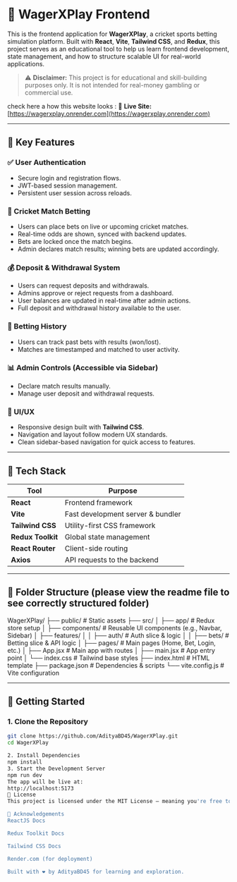 # 🏏 WagerXPlay Frontend

This is the frontend application for **WagerXPlay**, a cricket sports betting simulation platform. Built with **React**, **Vite**, **Tailwind CSS**, and **Redux**, this project serves as an educational tool to help us learn frontend development, state management, and how to structure scalable UI for real-world applications.

> ⚠️ **Disclaimer:** This project is for educational and skill-building purposes only. It is not intended for real-money gambling or commercial use.


check here a how this website looks :
🔗 **Live Site:** [https://wagerxplay.onrender.com](https://wagerxplay.onrender.com)

---

## 🎯 Key Features

### ✅ User Authentication
- Secure login and registration flows.
- JWT-based session management.
- Persistent user session across reloads.

### 🏏 Cricket Match Betting
- Users can place bets on live or upcoming cricket matches.
- Real-time odds are shown, synced with backend updates.
- Bets are locked once the match begins.
- Admin declares match results; winning bets are updated accordingly.

### 💰 Deposit & Withdrawal System
- Users can request deposits and withdrawals.
- Admins approve or reject requests from a dashboard.
- User balances are updated in real-time after admin actions.
- Full deposit and withdrawal history available to the user.

### 📃 Betting History
- Users can track past bets with results (won/lost).
- Matches are timestamped and matched to user activity.

### 📊 Admin Controls (Accessible via Sidebar)
- Declare match results manually.
- Manage user deposit and withdrawal requests.

### 🎨 UI/UX
- Responsive design built with **Tailwind CSS**.
- Navigation and layout follow modern UX standards.
- Clean sidebar-based navigation for quick access to features.

---

## 🧱 Tech Stack

| Tool              | Purpose                                |
|-------------------|----------------------------------------|
| **React**         | Frontend framework                     |
| **Vite**          | Fast development server & bundler      |
| **Tailwind CSS**  | Utility-first CSS framework            |
| **Redux Toolkit** | Global state management                |
| **React Router**  | Client-side routing                    |
| **Axios**         | API requests to the backend            |

---

## 📁 Folder Structure (please view the readme file to see correctly structured folder) 

WagerXPlay/
├── public/ # Static assets
├── src/
│ ├── app/ # Redux store setup
│ ├── components/ # Reusable UI components (e.g., Navbar, Sidebar)
│ ├── features/
│ │ ├── auth/ # Auth slice & logic
│ │ ├── bets/ # Betting slice & API logic
│ ├── pages/ # Main pages (Home, Bet, Login, etc.)
│ ├── App.jsx # Main app with routes
│ ├── main.jsx # App entry point
│ └── index.css # Tailwind base styles
├── index.html # HTML template
├── package.json # Dependencies & scripts
└── vite.config.js # Vite configuration

---

## 🚀 Getting Started

### 1. Clone the Repository

```bash
git clone https://github.com/AdityaBD45/WagerXPlay.git
cd WagerXPlay

2. Install Dependencies
npm install
3. Start the Development Server
npm run dev
The app will be live at:
http://localhost:5173
📝 License
This project is licensed under the MIT License – meaning you're free to use, copy, modify, merge, publish, and distribute with attribution.

🙏 Acknowledgements
ReactJS Docs

Redux Toolkit Docs

Tailwind CSS Docs

Render.com (for deployment)

Built with ❤️ by AdityaBD45 for learning and exploration.

